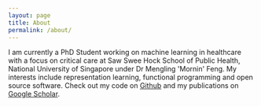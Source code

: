 ```yaml
---
layout: page
title: About
permalink: /about/
---
```


I am currently a PhD Student working on machine learning in healthcare with a focus on critical care at Saw Swee Hock School of Public Health, National University of Singapore under Dr Mengling 'Mornin' Feng. My interests include representation learning, functional programming and open source software. Check out my code on [Github](https://github.com/kiendang) and my publications on [Google Scholar](https://scholar.google.com.sg/citations?user=MGpmdtgAAAAJ).
